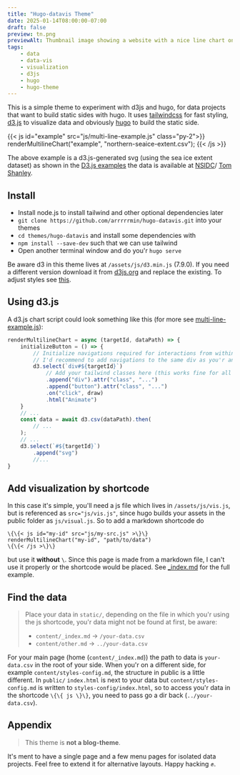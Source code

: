 ```yaml
---
title: "Hugo-datavis Theme"
date: 2025-01-14T08:00:00-07:00
draft: false
preview: tn.png
previewAlt: Thumbnail image showing a website with a nice line chart on it.
tags:
    - data
    - data-vis
    - visualization
    - d3js
    - hugo
    - hugo-theme
---
```


This is a simple theme to experiment with d3js and hugo, for data projects that want to 
build static sides with hugo.
It uses [tailwindcss](https://tailwindcss.com) for fast styling, [d3.js](https://d3js.org) 
to visualize data and obviously [hugo](https://gohugo.io) to build the static side. 

{{< js id="example" src="js/multi-line-example.js" class="py-2">}}
renderMultilineChart("example", "northern-seaice-extent.csv");
{{< /js >}}

The above example is a d3.js-generated svg (using the sea ice extent dataset) as shown in the 
[D3.js examples](https://observablehq.com/@d3/sea-ice-extent-1978-2017)
the data is available at 
[NSIDC](https://nsidc.org/sea-ice-today/sea-ice-tools)/
[Tom Shanley](http://bl.ocks.org/tomshanley/77f12d419e71e572f4250a52ef9bf1ad).

## Install

* Install node.js to install tailwind and other optional dependencies later
* `git clone https://github.com/arrrrrmin/hugo-datavis.git` into your themes
* `cd themes/hugo-datavis` and install some dependencies with
* `npm install --save-dev` such that we can use tailwind
* Open another terminal window and do you'r `hugo serve`

Be aware d3 in this theme lives at `/assets/js/d3.min.js` (7.9.0). If you need a different version
download it from [d3js.org](https://d3js.org/getting-started) and replace the existing.
To adjust styles see [this](/tailwind).

## Using d3.js

A d3.js chart script could look something like this (for more see [multi-line-example.js](https://github.com/arrrrrmin/hugo-datavis/blob/main/assets/js/multi-line-example.js)):
```JavaScript
renderMultilineChart = async (targetId, dataPath) => {
    initializeButton = () => {
        // Initialize navigations required for interactions from within the chart js.
        // I'd recommend to add navigations to the same div as you'r animation.
        d3.select(`div#${targetId}`)
            // Add your tailwind classes here (this works fine for all elements outside of an svg).
            .append("div").attr("class", "...")
            .append("button").attr("class", "...")
            .on("click", draw)
            .html("Animate")
    }
    // ...
    const data = await d3.csv(dataPath).then(
        // ...
    );
    // ...
    d3.select(`#${targetId}`)
        .append("svg")
        //...
}
```

## Add visualization by shortcode

In this case it's simple, you'll need a js file which lives in `/assets/js/vis.js`, 
but is referenced as `src="js/vis.js"`, since hugo builds your assets in the public folder as `js/visual.js`.
So to add a markdown shortcode do 
```
\{\{< js id="my-id" src="js/my-src.js" >\}\} 
renderMultilineChart("my-id", "path/to/data") 
\{\{< /js >\}\}
``` 
but use it **without** `\`. Since this page is made from a markdown file, I can't use it properly or the 
shortcode would be placed. See [_index.md](https://github.com/arrrrrmin/hugo-datavis/blob/main/content/_index.md)
for the full example. 

## Find the data

> Place your data in `static/`, depending on the file in which you'r using the js shortcode,
> you'r data might not be found at first, be aware:
> * `content/_index.md` -> `/your-data.csv`
> * `content/other.md` -> `../your-data.csv`

For your main page (home (`content/_index.md`)) the path to data is `your-data.csv` in the root of your side. 
When you'r on a different side, for example `content/styles-config.md`, the structure in public is a 
little different. In `public/` `index.html` is next to your data but `content/styles-config.md` is written to
`styles-config/index.html`, so to access you'r data in the shortcode `\{\{ js \}\}`, you need to pass go a dir
back (`../your-data.csv`).

## Appendix

>This theme is **not a blog-theme**. 

It's ment to have a single page and a few menu pages for isolated data projects. 
Feel free to extend it for alternative layouts. Happy hacking ✊.
